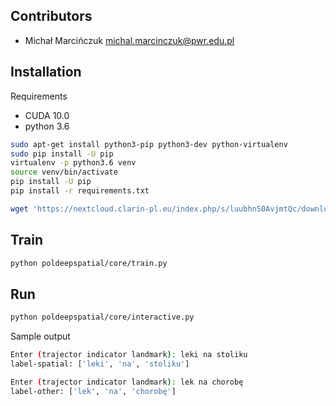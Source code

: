 Contributors
------------

* Michał Marcińczuk <michal.marcinczuk@pwr.edu.pl>


Installation
------------

Requirements
* CUDA 10.0
* python 3.6

```bash
sudo apt-get install python3-pip python3-dev python-virtualenv
sudo pip install -U pip
virtualenv -p python3.6 venv
source venv/bin/activate
pip install -U pip
pip install -r requirements.txt
```

```bash
wget 'https://nextcloud.clarin-pl.eu/index.php/s/luubhnS0AvjmtQc/download?path=%2F&files=kgr10.plain.skipgram.dim300.neg10.bin' -O resources/kgr10.plain.skipgram.dim300.neg10.bin
```

Train
--------

```bash
python poldeepspatial/core/train.py
```


Run
--------

```bash
python poldeepspatial/core/interactive.py
```

Sample output
```bash
Enter (trajector indicator landmark): leki na stoliku
label-spatial: ['leki', 'na', 'stoliku']

Enter (trajector indicator landmark): lek na chorobę
label-other: ['lek', 'na', 'chorobę']
```